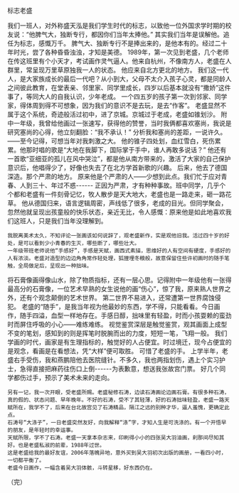 标志老盛
 
   我们一班人，对外称盛天泓是我们学生时代的标志，以致他一位外国求学时期的校友说：“他脾气大，独断专行，都因你们当年太捧他。”
   其实我们当年是误解他。追任为标志，感慨万千。
   脾气大、独断专行不是捧出来的，是他本有的。经过二十年时光，尝了各种昏昏浊浊，才知是美德。
   1989年，第一次见到老盛，几个老师在传这班里有个小天才，考试画作灵气逼人。他来自杭州，不像南方人，老盛在人群里，常呈现万里草原独我一人的状态。
   他应来自北方更北的地方。
   我们这一代人，是大家族成长的最后一代吧？从小到大，父母不太介入孩子心灵，都是同龄人之间彼此教育，在堂表亲、邻里家、同学里成长，四岁以后基本就没有“撒娇”这件事了，等同大人的自我认识，少年老成。
   一个四五岁的孩子第一次到邻家、同学家，得体周到得不可想象，因为我们的意识不是去玩，是去“作客”。
   老盛显然不属于这个系统，奇迹般活过初中，进了京城。京城过于老成，老盛如锥划沙。
   附中一年级，我曾给他画过一张速写，获得他的赞誉，当时我俩都喜欢塞尚，我说是研究塞尚的心得，他立刻翻脸：“我不承认！”
    分析我和塞尚的差距，一说许久。
    ——至今记得，可想当年对我刺激之大。
    他的锥子四处划，血红雪白，死伤累累。他那时唱的歌是“大地在我脚下，国际掌于手中，谁人再敢多说话？”
    他还有一首歌“亚细亚的孤儿在风中哭泣”，都是他从南方带来的，激活了大家的自己保护意识后，他唱得少了，好像也失去了在北方学首新歌的兴趣。
    后来，他去了德国深造。那个严肃的地方。
    原来他是个严肃的人——少想到此点。我们忙于应对青春、人到三十、年过不惑------
    正因为严肃，才有种种事故。班中同学，几乎个个都和老盛有一件刻骨记忆，牧人散步是天大地大，老盛也是一路走来，砸一路花草。
    他从德国归来，语言逻辑周密，声线低了很多，老成的目光。但同学聚会，忽然他就呈现出孩童般的快乐状态，亲近无比，令人感慨：原来他是如此地喜欢我们这班人，只是我们当年没理解到。
 
    我脱离美术太久，不知评论一张画该如何说辞了，观老盛新作，实是观他旧我。活过四十岁的好处，是可以看到少小青春的生灭，哪些断了，哪些壮大。
    一年级带班老师说他“手感好”，手感是天赋，画西式素描，思维好的人有空间有硬度，手感好的人有浓淡。老盛对造型的边边角角常作轻处理，狐狸埋冬粮般，故意保留住些许初画时的随手笔触，全局做足后，呈现出一种拙味。
   将石膏像画得像山水，除了物质指标，还有一层心思。记得附中一年级他有一张得最高分的石膏像，一位艺术早熟的女生说他的画“伤心”，惊了我，原来熟人世界之外，还有个观念颠倒的艺术世界。
    第二世界不易进入，还常遭第一世界腐蚀侵犯。
    老盛的“随手”，是我当年视为他最妙的东西，学不得，只能看看。今日画作，随手四溢，血型一样地存在。手感日醇，拙味里有轻盈，时而小孩耍赖的蛮劲时而屏住呼吸的小心——难练难练。
    视觉鉴赏深层是触觉鉴赏，观其画面上成型不变的笔划，感知到的则是挥笔时脱腕而出的力度，短短一笔，飞翔一般。
    我们学画的时代，画家是有生理指标的，触觉好的人占便宜。时过境迁，现今占便宜的是观念，看画是在看想法，凭“大样”便可取胜。
    可惜了老盛的手。
    上学半年，老盛右手受伤，我和燕鹏陪他去医院缝针。不多久，我也两指划伤，遇上个实习护士，急得直接把麻药往伤口上倒------为表歉意，想送我张故宫门票。
    好几个同学都伤过手，预示了美术未来的走向。
 
    另有一记，我一次开眼，受老盛所赐。老盛秘修石涛，边读石涛画论边画石膏。有很多种石涛，真的假的、状态问题、早年晚年。不好的石涛，受不了其轻薄，好的石涛拙味轻盈，老盛一路天赋所在，我学不了，后来在台北故宫见了石涛精品，隔江之远的别种才华，逼人羞愧，更确定此点。
    石涛号“大涤子”，一日老盛突然友好，向我解释“涤”字，才知人生是可洗涤的。有一个开悟早的朋友，是年轻时的幸运事。
    天赋所限，学不了石涛。老盛一天拿本杂志来，印刷得小小的四张吴大羽油画，刹那间尽知其好。也是老盛私淑的前辈，1988年过世。
    这是老盛给我的最好友谊，2006年落魄异地，意外买到吴大羽初次出版的画册，一看四小时，一切都平衡了。
    老盛今日画作，一幅含着吴大羽体骸，斗转星移，好东西仍在。
 
（完）
